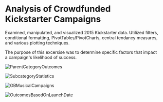 # Analysis of Crowdfunded Kickstarter Campaigns
Examined, manipulated, and visualized 2015 Kickstarter data. Utilized filters, conditional formatting, PivotTables/PivotCharts, central tendancy measures, and various plotting techniques.

The purpose of this excersise was to determine specific factors that impact a campaign's likelihood of success.

![ParentCategoryOutcomes](https://user-images.githubusercontent.com/32782443/65636267-d4376780-df96-11e9-853d-dbac204b0aad.png)

![SubcategoryStatistics](https://user-images.githubusercontent.com/32782443/65636312-e3b6b080-df96-11e9-8878-980601ecb2ab.png)

![GBMusicalCampaigns](https://user-images.githubusercontent.com/32782443/65636802-e1088b00-df97-11e9-9dac-5bee47286710.png)

![OutcomesBasedOnLaunchDate](https://user-images.githubusercontent.com/32782443/65636320-e74a3780-df96-11e9-8163-1e4f26fac923.png)
